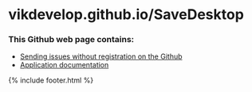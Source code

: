 # vikdevelop.github.io/SaveDesktop
### This Github web page contains:
- [Sending issues without registration on the Github](https://vikdevelop.github.io/SaveDesktop/open-issue)
- [Application documentation](https://vikdevelop.github.io/SaveDesktop/wiki)

{% include footer.html %}
